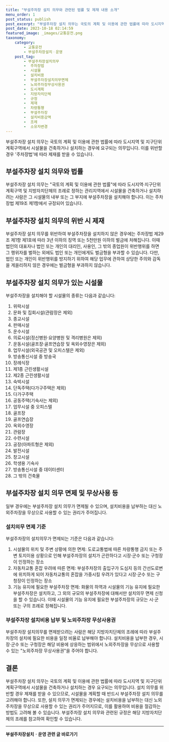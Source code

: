 ```yaml
---
title: "부설주차장 설치 의무와 관련된 법률 및 제재 내용 소개"
menu_order: 1
post_status: publish
post_excerpt: "부설주차장 설치 의무는 국토의 계획 및 이용에 관한 법률에 따라 도시지역 및 지구단위계획구역에서 시설물을 건축하거나 설치하는 경우에 요구되는 의무입니다. 이를 위반할 경우 '주차장법'에 따라 제재를 받을 수 있습니다."
post_date: 2023-10-18 02:14:59
featured_image: _images/교통운전.png
taxonomy:
    category:
        - 교통운전
        - 부설주차장설치ㆍ운영
    post_tag:
        - 부설주차장설치의무
        -  주차장법
        -  시설물
        -  설치비용
        -  부설주차장설치의무면제
        -  노외주차장무상사용권
        -  도시계획
        -  지방자치단체
        -  규정
        -  제재
        -  차량통행
        -  부설주차장
        -  설치비용감액
        -  조례
        -  소유자변경
---
```



부설주차장 설치 의무는 국토의 계획 및 이용에 관한 법률에 따라 도시지역 및 지구단위계획구역에서 시설물을 건축하거나 설치하는 경우에 요구되는 의무입니다. 이를 위반할 경우 '주차장법'에 따라 제재를 받을 수 있습니다.

## 부설주차장 설치 의무와 법률
부설주차장 설치 의무는 "국토의 계획 및 이용에 관한 법률"에 따라 도시지역·지구단위계획구역 및 지방자치단체의 조례로 정하는 관리지역에서 시설물을 건축하거나 설치하려는 사람은 그 시설물의 내부 또는 그 부지에 부설주차장을 설치해야 합니다. 이는 주차장법 제19조 제1항에서 규정되어 있습니다.

## 부설주차장 설치 의무의 위반 시 제재
부설주차장 설치 의무를 위반하여 부설주차장을 설치하지 않은 경우에는 주차장법 제29조 제1항 제1호에 따라 3년 이하의 징역 또는 5천만원 이하의 벌금에 처해집니다. 이때 법인의 대표자나 법인 또는 개인의 대리인, 사용인, 그 밖의 종업원이 위반행위를 하면 그 행위자를 벌하는 외에도 법인 또는 개인에게도 벌금형을 부과할 수 있습니다. 다만, 법인 또는 개인이 위반행위를 방지하기 위하여 해당 업무에 관하여 상당한 주의와 감독을 게을리하지 않은 경우에는 벌금형을 부과하지 않습니다.

## 부설주차장 설치 의무가 있는 시설물
부설주차장을 설치해야 할 시설물의 종류는 다음과 같습니다:
1. 위락시설
2. 문화 및 집회시설(관람장은 제외)
3. 종교시설
4. 판매시설
5. 운수시설
6. 의료시설(정신병원·요양병원 및 격리병원은 제외)
7. 운동시설(골프장·골프연습장 및 옥외수영장은 제외)
8. 업무시설(외국공관 및 오피스텔은 제외)
9. 방송통신시설 중 방송국
10. 장례식장
11. 제1종 근린생활시설
12. 제2종 근린생활시설
13. 숙박시설
14. 단독주택(다가구주택은 제외)
15. 다가구주택
16. 공동주택(기숙사는 제외)
17. 업무시설 중 오피스텔
18. 골프장
19. 골프연습장
20. 옥외수영장
21. 관람장
22. 수련시설
23. 공장(아파트형은 제외)
24. 발전시설
25. 창고시설
26. 학생용 기숙사
27. 방송통신시설 중 데이터센터
28. 그 밖의 건축물

## 부설주차장 설치 의무 면제 및 무상사용 등
일부 경우에는 부설주차장 설치 의무가 면제될 수 있으며, 설치비용을 납부하는 대신 노외주차장을 무상으로 사용할 수 있는 권리가 주어집니다.

### 설치의무 면제 기준
부설주차장의 설치의무가 면제되는 기준은 다음과 같습니다:
1. 시설물의 위치 및 주변 상황에 의한 면제: 도로교통법에 따른 차량통행 금지 또는 주변 토지이용 상황으로 인해 부설주차장의 설치가 곤란하다고 시장·군수 또는 구청장이 인정하는 장소
2. 자동차교통 혼잡 우려에 따른 면제: 부설주차장의 출입구가 도심지 등의 간선도로변에 위치하게 되어 자동차교통의 혼잡을 가중시킬 우려가 있다고 시장·군수 또는 구청장이 인정하는 장소
3. 기능 유지에 필요한 부설주차장 면제: 화물의 하역과 시설물의 기능 유지에 필요한 부설주차장은 설치하고, 그 외의 규모의 부설주차장에 대해서만 설치의무 면제 신청을 할 수 있습니다. 이때 시설물의 기능 유지에 필요한 부설주차장의 규모는 시·군 또는 구의 조례로 정해집니다.

### 부설주차장 설치비용 납부 및 노외주차장 무상사용권
부설주차장 설치의무를 면제받으려는 사람은 해당 지방자치단체의 조례에 따라 부설주차장의 설치에 필요한 비용을 일정 비율로 납부해야 합니다. 설치비용을 납부한 경우, 시장·군수 또는 구청장은 해당 비용에 상응하는 범위에서 노외주차장을 무상으로 사용할 수 있는 "노외주차장 무상사용권"을 주어야 합니다.

## 결론
부설주차장 설치 의무는 국토의 계획 및 이용에 관한 법률에 따라 도시지역 및 지구단위계획구역에서 시설물을 건축하거나 설치하는 경우 요구되는 의무입니다. 설치 의무를 위반할 경우 제재를 받을 수 있으므로, 시설물을 계획할 때 반드시 부설주차장 설치 의무를 고려해야 합니다. 또한, 설치 의무가 면제되는 경우에는 설치비용을 납부하는 대신 노외주차장을 무상으로 사용할 수 있는 권리가 주어지므로, 이를 활용하여 비용을 절감하는 방법도 고려해 볼 수 있습니다. 부설주차장 설치 의무와 관련된 규정은 해당 지방자치단체의 조례를 참고하여 확인할 수 있습니다.

<!-- wp:separator -->
<hr class="wp-block-separator has-alpha-channel-opacity"/>
<!-- /wp:separator -->

<!-- wp:group {"backgroundColor":"base","layout":{"type":"constrained"}} -->
<div class="wp-block-group has-base-background-color has-background"><!-- wp:paragraph {"align":"center","fontSize":"medium"} -->
<p class="has-text-align-center has-large-font-size"><strong>부설주차장설치ㆍ운영 관련 글 바로가기</strong></p>
<!-- /wp:paragraph -->


<!-- wp:latest-posts
{"categories":[{"id":1837,"count":19,"description":"","link":"https://uknowlaw.com/category/%eb%b6%80%ec%84%a4%ec%a3%bc%ec%b0%a8%ec%9e%a5%ec%84%a4%ec%b9%98%e3%86%8d%ec%9a%b4%ec%98%81/","name":"부설주차장설치ㆍ운영","slug":"부설주차장설치ㆍ운영","taxonomy":"category","parent":0,"meta":[],"_links":{"self":[{"href":"https://uknowlaw.com/wp-json/wp/v2/categories/1837"}],"collection":[{"href":"https://uknowlaw.com/wp-json/wp/v2/categories"}],"about":[{"href":"https://uknowlaw.com/wp-json/wp/v2/taxonomies/category"}],"wp:post_type":[{"href":"https://uknowlaw.com/wp-json/wp/v2/posts?categories=1837"}],"curies":[{"name":"wp","href":"https://api.w.org/{rel}","templated":true}]}}],"postsToShow":100,"excerptLength":28,"postLayout":"grid","columns":2,"featuredImageAlign":"left","featuredImageSizeSlug":"large","fontSize":"small"} /--></div>
<!-- /wp:group -->